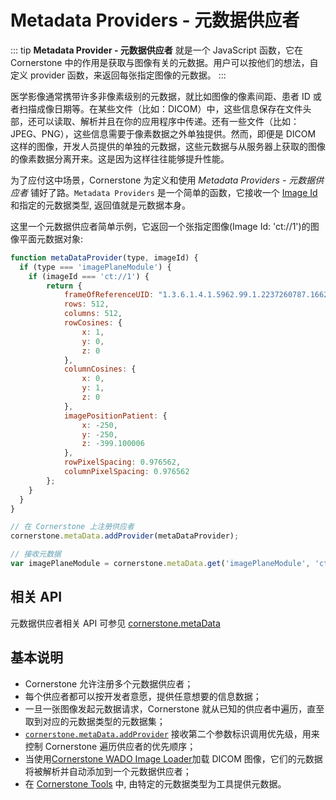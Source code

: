 # Metadata Providers - 元数据供应者

::: tip
**Metadata Provider - 元数据供应者** 就是一个 JavaScript 函数，它在 Cornerstone 中的作用是获取与图像有关的元数据。用户可以按他们的想法，自定义 provider 函数，来返回每张指定图像的元数据。
:::

医学影像通常携带许多非像素级别的元数据，就比如图像的像素间距、患者 ID 或者扫描成像日期等。在某些文件（比如：DICOM）中，这些信息保存在文件头部，还可以读取、解析并且在你的应用程序中传递。还有一些文件（比如：JPEG、PNG），这些信息需要于像素数据之外单独提供。然而，即便是 DICOM 这样的图像，开发人员提供的单独的元数据，这些元数据与从服务器上获取的图像的像素数据分离开来。这是因为这样往往能够提升性能。

为了应付这中场景，Cornerstone 为定义和使用 *Metadata Providers - 元数据供应者*
铺好了路。`Metadata Providers` 是一个简单的函数，它接收一个 [Image Id](image-ids.md) 和指定的元数据类型, 返回值就是元数据本身。

这里一个元数据供应者简单示例，它返回一个张指定图像(Image Id: 'ct://1')的图像平面元数据对象:

````javascript
function metaDataProvider(type, imageId) {
  if (type === 'imagePlaneModule') {
    if (imageId === 'ct://1') {
        return {
            frameOfReferenceUID: "1.3.6.1.4.1.5962.99.1.2237260787.1662717184.1234892907507.1411.0",
            rows: 512,
            columns: 512,
            rowCosines: {
                x: 1,
                y: 0,
                z: 0
            },
            columnCosines: {
                x: 0,
                y: 1,
                z: 0
            },
            imagePositionPatient: {
                x: -250,
                y: -250,
                z: -399.100006
            },
            rowPixelSpacing: 0.976562,
            columnPixelSpacing: 0.976562
        };
    }
  }
}

// 在 Cornerstone 上注册供应者
cornerstone.metaData.addProvider(metaDataProvider);

// 接收元数据
var imagePlaneModule = cornerstone.metaData.get('imagePlaneModule', 'ct://1');
````

## 相关 API
元数据供应者相关 API 可参见 [cornerstone.metaData](../api.md#metadata)
## 基本说明
  * Cornerstone 允许注册多个元数据供应者；
  * 每个供应者都可以按开发者意愿，提供任意想要的信息数据；
  * 一旦一张图像发起元数据请求，Cornerstone 就从已知的供应者中遍历，直至取到对应的元数据类型的元数据集；
  * [`cornerstone.metaData.addProvider`](../api.md#metadata) 接收第二个参数标识调用优先级，用来控制 Cornerstone 遍历供应者的优先顺序；
  * 当使用[Cornerstone WADO Image Loader](https://github.com/cornerstonejs/cornerstoneWADOImageLoader)加载 DICOM 图像，它们的元数据将被解析并自动添加到一个元数据供应者；
  * 在 [Cornerstone Tools](https://github.com/cornerstonejs/cornerstoneTools) 中, 由特定的元数据类型为工具提供元数据。
